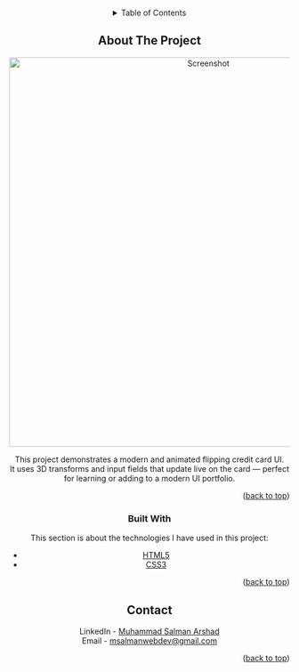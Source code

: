 <div id="top"></div>

<br />
<div align="center">

<!-- TABLE OF CONTENTS -->
<details>
  <summary>Table of Contents</summary>
  <ol>
    <li>
      <a href="#about-the-project">About The Project</a>
      <ul>
        <li><a href="#built-with">Built With</a></li>
      </ul>
    </li>
  </ol>
</details>



<!-- ABOUT THE PROJECT -->
## About The Project

<img src="Flipping%20Credit%20Card/image/screenshot.PNG" alt="Screenshot" width="700"/>

This project demonstrates a modern and animated flipping credit card UI.  
It uses 3D transforms and input fields that update live on the card — perfect for learning or adding to a modern UI portfolio.

<p align="right">(<a href="#top">back to top</a>)</p>



### Built With

This section is about the technologies I have used in this project:

* [HTML5](https://html5.org/)
* [CSS3](https://css3.com/)

<p align="right">(<a href="#top">back to top</a>)</p>


<!-- CONTACT -->
## Contact

LinkedIn - [Muhammad Salman Arshad](https://www.linkedin.com/in/muhammad-salmanarshad/)  
Email - [msalmanwebdev@gmail.com](mailto:msalmanwebdev@gmail.com)

<p align="right">(<a href="#top">back to top</a>)</p>
